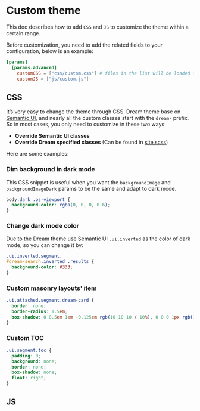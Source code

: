 # Custom theme

This doc describes how to add `CSS` and `JS` to customize the theme within a certain range.

Before customization, you need to add the related fields to your configuration, below is an example:

```toml
[params]
  [params.advanced]
    customCSS = ["css/custom.css"] # files in the list will be loaded in order
    customJS = ["js/custom.js"]
```

## CSS

It’s very easy to change the theme through CSS. Dream theme base on [Semantic UI](https://semantic-ui.com/), and nearly all the custom classes start with the `dream-` prefix. So in most cases, you only need to customize in these two ways:

- **Override Semantic UI classes**
- **Override Dream specified classes** (Can be found in [site.scss](https://github.com/g1eny0ung/hugo-theme-dream/blob/master/src/sass/site.scss))

Here are some examples:

### Dim background in dark mode

This CSS snippet is useful when you want the `backgroundImage` and `backgroundImageDark` params to be the same and adapt to dark mode.

```css
body.dark .os-viewport {
  background-color: rgba(0, 0, 0, 0.6);
}
```

### Change dark mode color

Due to the Dream theme use Semantic UI `.ui.inverted` as the color of dark mode, so you can change it by:

```css
.ui.inverted.segment,
#dream-search.inverted .results {
  background-color: #333;
}
```

### Custom masonry layouts' item

```css
.ui.attached.segment.dream-card {
  border: none;
  border-radius: 1.5em;
  box-shadow: 0 0.5em 1em -0.125em rgb(10 10 10 / 10%), 0 0 0 1px rgb(10 10 10 / 2%); /* Bulma Box */
}
```

### Custom TOC

```css
.ui.segment.toc {
  padding: 0;
  background: none;
  border: none;
  box-shadow: none;
  float: right;
}
```

## JS
